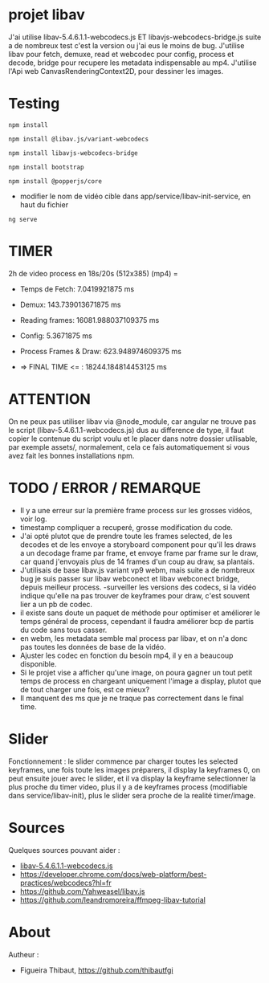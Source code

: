 # projet libav

J'ai utilise libav-5.4.6.1.1-webcodecs.js ET libavjs-webcodecs-bridge.js suite a de nombreux test c'est la version ou j'ai eus le moins de bug. J'utilise libav pour fetch, demuxe, read et webcodec pour config, process et decode, bridge pour recupere les metadata indispensable au mp4. J'utilise l'Api web CanvasRenderingContext2D, pour dessiner les images.


# Testing

```npm install```

```npm install @libav.js/variant-webcodecs```

```npm install libavjs-webcodecs-bridge```

```npm install bootstrap```

```npm install @popperjs/core```

- modifier le nom de vidéo cible dans app/service/libav-init-service, en haut du fichier

```ng serve```


# TIMER 

2h de video process en 18s/20s (512x385) (mp4) =

- Temps de Fetch: 7.0419921875 ms
- Demux: 143.739013671875 ms
- Reading frames: 16081.988037109375 ms
- Config: 5.3671875 ms
- Process Frames & Draw: 623.948974609375 ms

- => FINAL TIME <= : 18244.184814453125 ms

 # ATTENTION

 On ne peux pas utiliser libav via @node_module, car angular ne trouve pas le script (libav-5.4.6.1.1-webcodecs.js) dus au difference de type, il faut copier le contenue du script voulu et le placer dans notre dossier utilisable, par exemple assets/, normalement, cela ce fais automatiquement si vous avez fait les bonnes installations npm.

 # TODO / ERROR / REMARQUE

- Il y a une erreur sur la première frame process sur les grosses vidéos, voir log.
- timestamp compliquer a recuperé, grosse modification du code.
- J'ai opté plutot que de prendre toute les frames selected, de les decodes et de les envoye a storyboard component pour qu'il les draws a un decodage frame par frame, et envoye frame par frame sur le draw, car quand j'envoyais plus de 14 frames d'un coup au draw, sa plantais.
- J'utilisais de base libav.js variant vp9 webm, mais suite a de nombreux bug je suis passer sur libav webconect et libav webconect bridge, depuis meilleur process.
-surveiller les versions des codecs, si la vidéo indique qu'elle na pas trouver de keyframes pour draw, c'est souvent lier a un pb de codec.
- il existe sans doute un paquet de méthode pour optimiser et améliorer le temps général de process, cependant il faudra améliorer bcp de partis du code sans tous casser.
- en webm, les metadata semble mal process par libav, et on n'a donc pas toutes les données de base de la vidéo.
- Ajuster les codec en fonction du besoin mp4, il y en a beaucoup disponible.
- Si le projet vise a afficher qu'une image, on poura gagner un tout petit temps de process en chargeant uniquement l'image a display, plutot que de tout charger une fois, est ce mieux?
- Il manquent des ms que je ne traque pas correctement dans le final time.



# Slider

Fonctionnement : le slider commence par charger toutes les selected keyframes, une fois toute les images préparers, il display la keyframes 0, on peut ensuite jouer avec le slider, et il va display la keyframe selectionner la plus proche du timer video, plus il y a de keyframes process (modifiable dans service/libav-init), plus le slider sera proche de la realité timer/image.

# Sources

Quelques sources pouvant aider :

- [libav-5.4.6.1.1-webcodecs.js](https://github.com/Yahweasel/libavjs-webcodecs-bridge)
- https://developer.chrome.com/docs/web-platform/best-practices/webcodecs?hl=fr
- https://github.com/Yahweasel/libav.js
- https://github.com/leandromoreira/ffmpeg-libav-tutorial


# About

Autheur :

- Figueira Thibaut, https://github.com/thibautfgi
